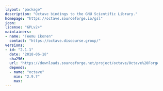 ```yaml
---
layout: "package"
description: "Octave bindings to the GNU Scientific Library."
homepage: "https://octave.sourceforge.io/gsl"
icon:
license: "GPLv2+"
maintainers:
- name: "Teemu Ikonen"
  contact: "https://octave.discourse.group/"
versions:
- id: "2.1.1"
  date: "2018-06-18"
  sha256:
  url: "https://downloads.sourceforge.net/project/octave/Octave%20Forge%20Packages/Individual%20Package%20Releases/gsl-2.1.1.tar.gz"
  depends:
  - name: "octave"
    min: "2.9.7"
    max:
---
```

